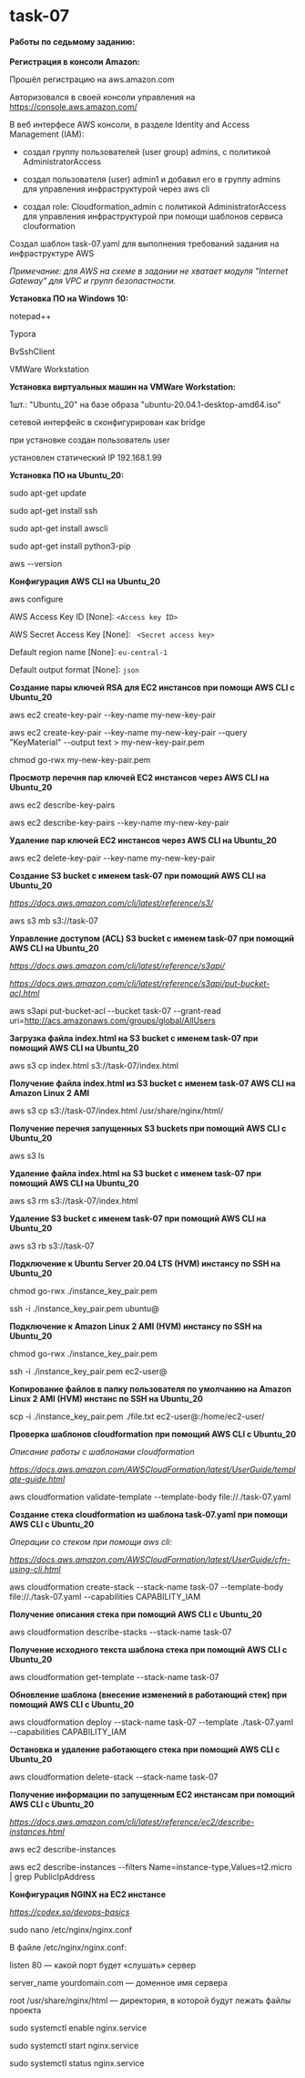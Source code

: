 # task-07

#### Работы по седьмому заданию:

**Регистрация в консоли Amazon:**

Прошёл регистрацию на aws.amazon.com

Авторизовался в своей консоли управления на https://console.aws.amazon.com/

В веб интерфесе AWS консоли, в разделе Identity and Access Management (IAM):

- создал группу пользователей (user group) admins, с политикой AdministratorAccess

- создал пользователя (user)  admin1  и добавил его в группу admins для управления инфраструктурой через aws cli

- создал role: Cloudformation_admin с политикой AdministratorAccess для управления инфраструктурой при помощи шаблонов сервиса clouformation

Создал шаблон task-07.yaml для выполнения требований задания на инфраструктуре AWS

*Примечание: для AWS на схеме в задании не хватает модуля "Internet Gateway" для VPC и групп безопастности.* 

**Установка ПО на Windows 10:**

notepad++

Typora

BvSshClient

VMWare Workstation

**Установка виртуальных машин на VMWare Workstation:**

1шт.: "Ubuntu_20" на базе образа "ubuntu-20.04.1-desktop-amd64.iso"

сетевой интерфейс в сконфигурирован как bridge

при установке создан пользователь user

установлен статический IP 192.168.1.99

**Установка ПО на Ubuntu_20:**

sudo apt-get update

sudo apt-get install ssh

sudo apt-get install awscli

sudo apt-get install python3-pip

aws --version

**Конфигурация AWS CLI на Ubuntu_20**

aws configure

AWS Access Key ID [None]:  `<Access key ID>`

AWS Secret Access Key [None]: ` <Secret access key>`

Default region name [None]: `eu-central-1`

Default output format [None]: `json`

**Создание пары ключей RSA для EC2 инстансов при помощи AWS CLI c Ubuntu_20**

aws ec2 create-key-pair --key-name my-new-key-pair

aws ec2 create-key-pair --key-name my-new-key-pair --query "KeyMaterial" --output text > my-new-key-pair.pem

chmod go-rwx my-new-key-pair.pem

**Просмотр перечня пар ключей EC2 инстансов через AWS CLI на Ubuntu_20**

aws ec2 describe-key-pairs 

aws ec2 describe-key-pairs --key-name my-new-key-pair

**Удаление пар ключей EC2 инстансов через AWS CLI на Ubuntu_20**

aws ec2 delete-key-pair --key-name my-new-key-pair

**Создание S3 bucket с именем task-07 при помощий AWS CLI на Ubuntu_20**

*https://docs.aws.amazon.com/cli/latest/reference/s3/*

aws s3 mb s3://task-07

**Управление доступом (ACL) S3 bucket с именем task-07 при помощий AWS CLI на Ubuntu_20**

*https://docs.aws.amazon.com/cli/latest/reference/s3api/*

*https://docs.aws.amazon.com/cli/latest/reference/s3api/put-bucket-acl.html*

aws s3api put-bucket-acl --bucket task-07 --grant-read uri=http://acs.amazonaws.com/groups/global/AllUsers

**Загрузка файла index.html на S3 bucket с именем task-07 при помощий AWS CLI на Ubuntu_20**


aws s3 cp index.html s3://task-07/index.html


**Получение файла index.html из S3 bucket с именем task-07 AWS CLI на Amazon Linux 2 AMI** 

aws s3 cp s3://task-07/index.html /usr/share/nginx/html/

**Получение перечня запущенных S3 buckets при помощий AWS CLI c Ubuntu_20**

aws s3 ls

**Удаление файла index.html на S3 bucket с именем task-07 при помощий AWS CLI на Ubuntu_20**

aws s3 rm s3://task-07/index.html

**Удаление S3 bucket с именем task-07 при помощий AWS CLI на Ubuntu_20**

aws s3 rb s3://task-07

**Подключение к Ubuntu Server 20.04 LTS (HVM) инстансу по SSH на Ubuntu_20**

chmod go-rwx ./instance_key_pair.pem

ssh -i ./instance_key_pair.pem ubuntu@<instance public IP>

**Подключение к Amazon Linux 2 AMI (HVM) инстансу по SSH на Ubuntu_20**

chmod go-rwx ./instance_key_pair.pem

ssh -i ./instance_key_pair.pem ec2-user@<instance public IP>

**Копирование файлов в папку пользователя по умолчанию на Amazon Linux 2 AMI (HVM) инстанс по SSH на Ubuntu_20**

scp -i ./instance_key_pair.pem ./file.txt ec2-user@<instance public IP>:/home/ec2-user/

**Проверка шаблонов cloudformation при помощий AWS CLI c Ubuntu_20**

*Описание работы с шаблонами  cloudformation*

*https://docs.aws.amazon.com/AWSCloudFormation/latest/UserGuide/template-guide.html*

aws cloudformation validate-template --template-body file://./task-07.yaml

**Создание стека cloudformation из шаблона task-07.yaml при помощи AWS CLI c Ubuntu_20**

*Операции со стеком при помощи aws cli:*

*https://docs.aws.amazon.com/AWSCloudFormation/latest/UserGuide/cfn-using-cli.html*

aws cloudformation create-stack --stack-name task-07 --template-body file://./task-07.yaml --capabilities CAPABILITY_IAM

**Получение описания стека при помощий AWS CLI c Ubuntu_20**

aws cloudformation describe-stacks --stack-name task-07

**Получение исходного текста шаблона стека при помощий AWS CLI c Ubuntu_20**

aws cloudformation get-template --stack-name task-07

**Обновление шаблона (внесение изменений в работающий стек)  при помощий AWS CLI c Ubuntu_20**

aws cloudformation deploy --stack-name task-07 --template ./task-07.yaml --capabilities CAPABILITY_IAM

**Остановка и удаление работающего стека при помощий AWS CLI c Ubuntu_20**

aws cloudformation delete-stack --stack-name task-07

**Получение информации по запущенным EC2 инстансам при помощий AWS CLI c Ubuntu_20**

*https://docs.aws.amazon.com/cli/latest/reference/ec2/describe-instances.html*

aws ec2 describe-instances 

aws ec2 describe-instances  --filters Name=instance-type,Values=t2.micro | grep PublicIpAddress

**Конфигурация NGINX на EC2 инстансе**

*https://codex.so/devops-basics*

sudo nano /etc/nginx/nginx.conf

В файле /etc/nginx/nginx.conf: 

listen 80 — какой порт будет «слушать» сервер

server_name yourdomain.com — доменное имя сервера

root /usr/share/nginx/html — директория, в которой будут лежать файлы проекта

sudo systemctl enable nginx.service

sudo systemctl start nginx.service

sudo systemctl status nginx.service
